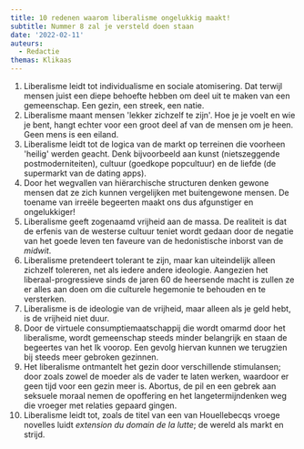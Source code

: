 ```yaml
---
title: 10 redenen waarom liberalisme ongelukkig maakt!
subtitle: Nummer 8 zal je versteld doen staan
date: '2022-02-11'
auteurs:
  - Redactie
themas: Klikaas
---
```


1.  Liberalisme leidt tot individualisme en sociale atomisering. Dat terwijl mensen juist een diepe behoefte hebben om deel uit te maken van een gemeenschap. Een gezin, een streek, een natie.
2.  Liberalisme maant mensen 'lekker zichzelf te zijn'. Hoe je je voelt en wie je bent, hangt echter voor een groot deel af van de mensen om je heen. Geen mens is een eiland.
3.  Liberalisme leidt tot de logica van de markt op terreinen die voorheen 'heilig' werden geacht. Denk bijvoorbeeld aan kunst (nietszeggende postmoderniteiten), cultuur (goedkope popcultuur) en de liefde (de supermarkt van de dating apps).
4.  Door het wegvallen van hiërarchische structuren denken gewone mensen dat ze zich kunnen vergelijken met buitengewone mensen. De toename van irreële begeerten maakt ons dus afgunstiger en ongelukkiger!
5.  Liberalisme geeft zogenaamd vrijheid aan de massa. De realiteit is dat de erfenis van de westerse cultuur teniet wordt gedaan door de negatie van het goede leven ten faveure van de hedonistische inborst van de *midwit*.
6.  Liberalisme pretendeert tolerant te zijn, maar kan uiteindelijk alleen zichzelf tolereren, net als iedere andere ideologie. Aangezien het liberaal-progressieve sinds de jaren 60 de heersende macht is zullen ze er alles aan doen om die culturele hegemonie te behouden en te versterken.
7.  Liberalisme is de ideologie van de vrijheid, maar alleen als je geld hebt, is de vrijheid niet duur.
8.  Door de virtuele consumptiemaatschappij die wordt omarmd door het liberalisme, wordt gemeenschap steeds minder belangrijk en staan de begeertes van het Ik voorop. Een gevolg hiervan kunnen we terugzien bij steeds meer gebroken gezinnen.
9.  Het liberalisme ontmantelt het gezin door verschillende stimulansen; door zoals zowel de moeder als de vader te laten werken, waardoor er geen tijd voor een gezin meer is. Abortus, de pil en een gebrek aan seksuele moraal nemen de opoffering en het langetermijndenken weg die vroeger met relaties gepaard gingen.
10. Liberalisme leidt tot, zoals de titel van een van Houellebecqs vroege novelles luidt *extension du domain de la lutte*; de wereld als markt en strijd.
